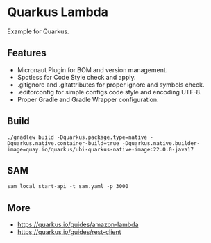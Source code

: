 # Quarkus Lambda

Example for Quarkus.

## Features
- Micronaut Plugin for BOM and version management.
- Spotless for Code Style check and apply.
- .gitignore and .gitattributes for proper ignore and symbols check.
- .editorconfig for simple configs code style and encoding UTF-8.
- Proper Gradle and Gradle Wrapper configuration.

## Build

```shell
./gradlew build -Dquarkus.package.type=native -Dquarkus.native.container-build=true -Dquarkus.native.builder-image=quay.io/quarkus/ubi-quarkus-native-image:22.0.0-java17
```

## SAM

```shell
sam local start-api -t sam.yaml -p 3000
```

## More
- https://quarkus.io/guides/amazon-lambda
- https://quarkus.io/guides/rest-client